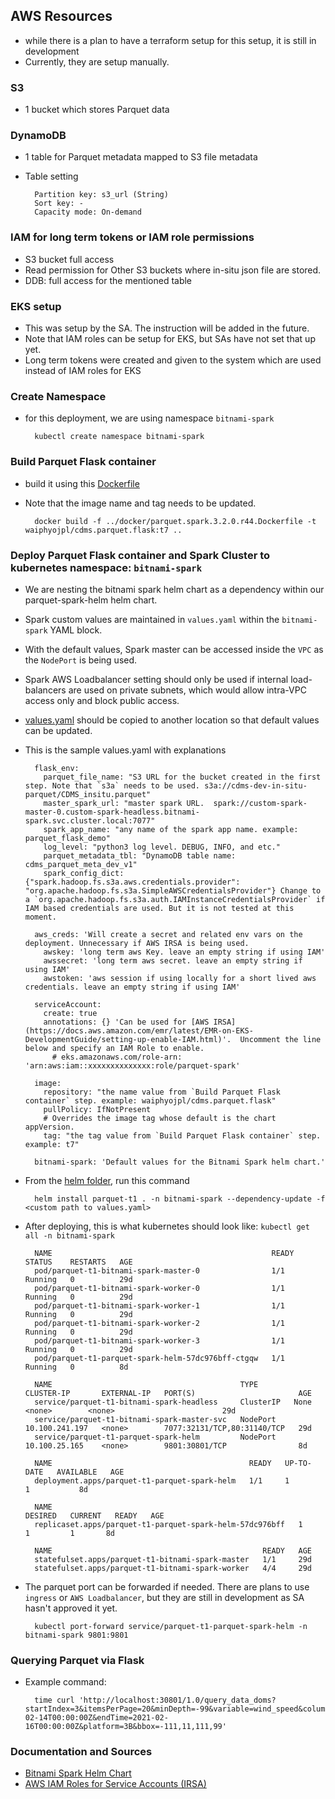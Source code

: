 ## AWS Resources
- while there is a plan to have a terraform setup for this setup, it is still in development
- Currently, they are setup manually.

### S3
- 1 bucket which stores Parquet data
### DynamoDB
- 1 table for Parquet metadata mapped to S3 file metadata
- Table setting

        Partition key: s3_url (String)
        Sort key: -
        Capacity mode: On-demand
### IAM for long term tokens or IAM role permissions
- S3 bucket full access
- Read permission for Other S3 buckets where in-situ json file are stored.
- DDB: full access for the mentioned table 
### EKS setup
- This was setup by the SA. The instruction will be added in the future.
- Note that IAM roles can be setup for EKS, but SAs have not set that up yet. 
- Long term tokens were created and given to the system which are used instead of IAM roles for EKS

### Create Namespace
- for this deployment, we are using namespace `bitnami-spark`

        kubectl create namespace bitnami-spark


### Build Parquet Flask container
- build it using this [Dockerfile](k8s_spark/parquet.spark.3.2.0.r44.Dockerfile)
- Note that the image name and tag needs to be updated. 

        docker build -f ../docker/parquet.spark.3.2.0.r44.Dockerfile -t waiphyojpl/cdms.parquet.flask:t7 ..

### Deploy Parquet Flask container and Spark Cluster to kubernetes namespace: `bitnami-spark`
- We are nesting the bitnami spark helm chart as a dependency within our parquet-spark-helm helm chart.
- Spark custom values are maintained in `values.yaml` within the `bitnami-spark` YAML block.
- With the default values, Spark master can be accessed inside the `VPC` as the `NodePort` is being used.
- Spark AWS Loadbalancer setting should only be used if internal load-balancers are used on private subnets, which would allow intra-VPC access only and block public access.
- [values.yaml](k8s_spark/parquet.spark.helm/values.yaml) should be copied to another location so that default values can be updated.
- This is the sample values.yaml with explanations

        flask_env:
          parquet_file_name: "S3 URL for the bucket created in the first step. Note that `s3a` needs to be used. s3a://cdms-dev-in-situ-parquet/CDMS_insitu.parquet"
          master_spark_url: "master spark URL.  spark://custom-spark-master-0.custom-spark-headless.bitnami-spark.svc.cluster.local:7077"
          spark_app_name: "any name of the spark app name. example: parquet_flask_demo"
          log_level: "python3 log level. DEBUG, INFO, and etc."
          parquet_metadata_tbl: "DynamoDB table name: cdms_parquet_meta_dev_v1"
          spark_config_dict: {"spark.hadoop.fs.s3a.aws.credentials.provider": "org.apache.hadoop.fs.s3a.SimpleAWSCredentialsProvider"} Change to a `org.apache.hadoop.fs.s3a.auth.IAMInstanceCredentialsProvider` if IAM based credentials are used. But it is not tested at this moment.
        
        aws_creds: 'Will create a secret and related env vars on the deployment. Unnecessary if AWS IRSA is being used.
          awskey: 'long term aws Key. leave an empty string if using IAM'
          awssecret: 'long term aws secret. leave an empty string if using IAM'
          awstoken: 'aws session if using locally for a short lived aws credentials. leave an empty string if using IAM'

        serviceAccount:
          create: true
          annotations: {} 'Can be used for [AWS IRSA](https://docs.aws.amazon.com/emr/latest/EMR-on-EKS-DevelopmentGuide/setting-up-enable-IAM.html)'.  Uncomment the line below and specify an IAM Role to enable.
            # eks.amazonaws.com/role-arn: 'arn:aws:iam::xxxxxxxxxxxxxx:role/parquet-spark'

        image:
          repository: "the name value from `Build Parquet Flask container` step. example: waiphyojpl/cdms.parquet.flask"
          pullPolicy: IfNotPresent
          # Overrides the image tag whose default is the chart appVersion.
          tag: "the tag value from `Build Parquet Flask container` step. example: t7"

        bitnami-spark: 'Default values for the Bitnami Spark helm chart.'

- From the [helm folder](k8s_spark/parquet.spark.helm), run this command

        helm install parquet-t1 . -n bitnami-spark --dependency-update -f <custom path to values.yaml>
- After deploying, this is what kubernetes should look like: `kubectl get all -n bitnami-spark`

        NAME                                                 READY   STATUS    RESTARTS   AGE
        pod/parquet-t1-bitnami-spark-master-0                1/1     Running   0          29d
        pod/parquet-t1-bitnami-spark-worker-0                1/1     Running   0          29d
        pod/parquet-t1-bitnami-spark-worker-1                1/1     Running   0          29d
        pod/parquet-t1-bitnami-spark-worker-2                1/1     Running   0          29d
        pod/parquet-t1-bitnami-spark-worker-3                1/1     Running   0          29d
        pod/parquet-t1-parquet-spark-helm-57dc976bff-ctgqw   1/1     Running   0          8d
        
        NAME                                          TYPE        CLUSTER-IP       EXTERNAL-IP   PORT(S)                       AGE
        service/parquet-t1-bitnami-spark-headless     ClusterIP   None             <none>        <none>                        29d
        service/parquet-t1-bitnami-spark-master-svc   NodePort    10.100.241.197   <none>        7077:32131/TCP,80:31140/TCP   29d
        service/parquet-t1-parquet-spark-helm         NodePort    10.100.25.165    <none>        9801:30801/TCP                8d
        
        NAME                                            READY   UP-TO-DATE   AVAILABLE   AGE
        deployment.apps/parquet-t1-parquet-spark-helm   1/1     1            1           8d
        
        NAME                                                       DESIRED   CURRENT   READY   AGE
        replicaset.apps/parquet-t1-parquet-spark-helm-57dc976bff   1         1         1       8d
        
        NAME                                               READY   AGE
        statefulset.apps/parquet-t1-bitnami-spark-master   1/1     29d
        statefulset.apps/parquet-t1-bitnami-spark-worker   4/4     29d
- The parquet port can be forwarded if needed. There are plans to use `ingress` or `AWS Loadbalancer`, but they are still in development as SA hasn't approved it yet.

        kubectl port-forward service/parquet-t1-parquet-spark-helm -n bitnami-spark 9801:9801

### Querying Parquet via Flask
- Example command:
        
        time curl 'http://localhost:30801/1.0/query_data_doms?startIndex=3&itemsPerPage=20&minDepth=-99&variable=wind_speed&columns=air_pressure&maxDepth=-1&startTime=2019-02-14T00:00:00Z&endTime=2021-02-16T00:00:00Z&platform=3B&bbox=-111,11,111,99'

### Documentation and Sources
- [Bitnami Spark Helm Chart](https://github.com/bitnami/charts/tree/master/bitnami/spark)
- [AWS IAM Roles for Service Accounts (IRSA)](https://docs.aws.amazon.com/emr/latest/EMR-on-EKS-DevelopmentGuide/setting-up-enable-IAM.html)
